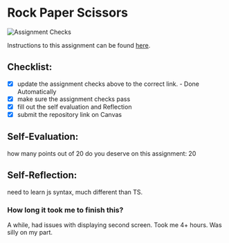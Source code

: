 Rock Paper Scissors
===================================
![Assignment Checks](https://s///github.com/Leach-IT3049C/3-rock-paper-scissors-eccentricerror/workflows/Assignment%20Checks/badge.svg)

Instructions to this assignment can be found [here](https://it3049c.github.io/Material/Assignments/3.Rock_Paper_Scissors/).

## Checklist:
- [x] update the assignment checks above to the correct link. - Done Automatically
- [x] make sure the assignment checks pass
- [x] fill out the self evaluation and Reflection
- [x] submit the repository link on Canvas

## Self-Evaluation: 
how many points out of 20 do you deserve on this assignment: 20

## Self-Reflection:
need to learn js syntax, much different than TS.

### How long it took me to finish this?
A while, had issues with displaying second screen. Took me 4+ hours. Was silly on my part.
